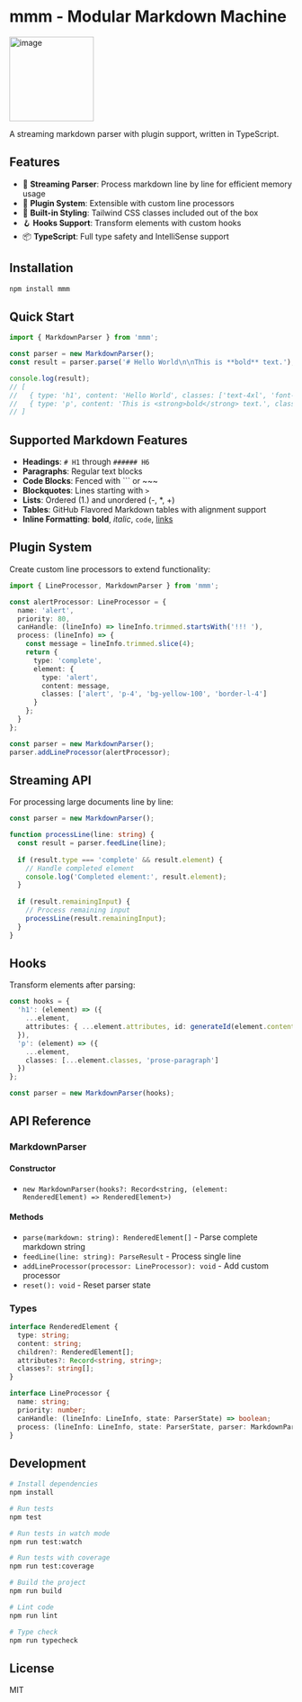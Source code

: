 # mmm - Modular Markdown Machine
<img width="150" height="150" alt="image" src="https://github.com/user-attachments/assets/143c69ce-b408-4067-96e3-d5f18f4fa778" />

A streaming markdown parser with plugin support, written in TypeScript.

## Features

- 🚀 **Streaming Parser**: Process markdown line by line for efficient memory usage
- 🔌 **Plugin System**: Extensible with custom line processors
- 🎨 **Built-in Styling**: Tailwind CSS classes included out of the box
- 🪝 **Hooks Support**: Transform elements with custom hooks
- 📦 **TypeScript**: Full type safety and IntelliSense support

## Installation

```bash
npm install mmm
```

## Quick Start

```typescript
import { MarkdownParser } from 'mmm';

const parser = new MarkdownParser();
const result = parser.parse('# Hello World\n\nThis is **bold** text.');

console.log(result);
// [
//   { type: 'h1', content: 'Hello World', classes: ['text-4xl', 'font-bold', 'mb-6'] },
//   { type: 'p', content: 'This is <strong>bold</strong> text.', classes: ['mb-4'] }
// ]
```

## Supported Markdown Features

- **Headings**: `# H1` through `###### H6`
- **Paragraphs**: Regular text blocks
- **Code Blocks**: Fenced with ``` or ~~~
- **Blockquotes**: Lines starting with `>`
- **Lists**: Ordered (1.) and unordered (-, *, +)
- **Tables**: GitHub Flavored Markdown tables with alignment support
- **Inline Formatting**: **bold**, *italic*, `code`, [links](url)

## Plugin System

Create custom line processors to extend functionality:

```typescript
import { LineProcessor, MarkdownParser } from 'mmm';

const alertProcessor: LineProcessor = {
  name: 'alert',
  priority: 80,
  canHandle: (lineInfo) => lineInfo.trimmed.startsWith('!!! '),
  process: (lineInfo) => {
    const message = lineInfo.trimmed.slice(4);
    return {
      type: 'complete',
      element: {
        type: 'alert',
        content: message,
        classes: ['alert', 'p-4', 'bg-yellow-100', 'border-l-4']
      }
    };
  }
};

const parser = new MarkdownParser();
parser.addLineProcessor(alertProcessor);
```

## Streaming API

For processing large documents line by line:

```typescript
const parser = new MarkdownParser();

function processLine(line: string) {
  const result = parser.feedLine(line);
  
  if (result.type === 'complete' && result.element) {
    // Handle completed element
    console.log('Completed element:', result.element);
  }
  
  if (result.remainingInput) {
    // Process remaining input
    processLine(result.remainingInput);
  }
}
```

## Hooks

Transform elements after parsing:

```typescript
const hooks = {
  'h1': (element) => ({
    ...element,
    attributes: { ...element.attributes, id: generateId(element.content) }
  }),
  'p': (element) => ({
    ...element,
    classes: [...element.classes, 'prose-paragraph']
  })
};

const parser = new MarkdownParser(hooks);
```

## API Reference

### MarkdownParser

#### Constructor
- `new MarkdownParser(hooks?: Record<string, (element: RenderedElement) => RenderedElement>)`

#### Methods
- `parse(markdown: string): RenderedElement[]` - Parse complete markdown string
- `feedLine(line: string): ParseResult` - Process single line
- `addLineProcessor(processor: LineProcessor): void` - Add custom processor
- `reset(): void` - Reset parser state

### Types

```typescript
interface RenderedElement {
  type: string;
  content: string;
  children?: RenderedElement[];
  attributes?: Record<string, string>;
  classes?: string[];
}

interface LineProcessor {
  name: string;
  priority: number;
  canHandle: (lineInfo: LineInfo, state: ParserState) => boolean;
  process: (lineInfo: LineInfo, state: ParserState, parser: MarkdownParser) => ParseResult;
}
```

## Development

```bash
# Install dependencies
npm install

# Run tests
npm test

# Run tests in watch mode
npm run test:watch

# Run tests with coverage
npm run test:coverage

# Build the project
npm run build

# Lint code
npm run lint

# Type check
npm run typecheck
```

## License

MIT
